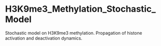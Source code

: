 # H3K9me3_Methylation_Stochastic_Model
Stochastic model on H3K9me3 methylation. Propagation of histone activation and deactivation dynamics.
